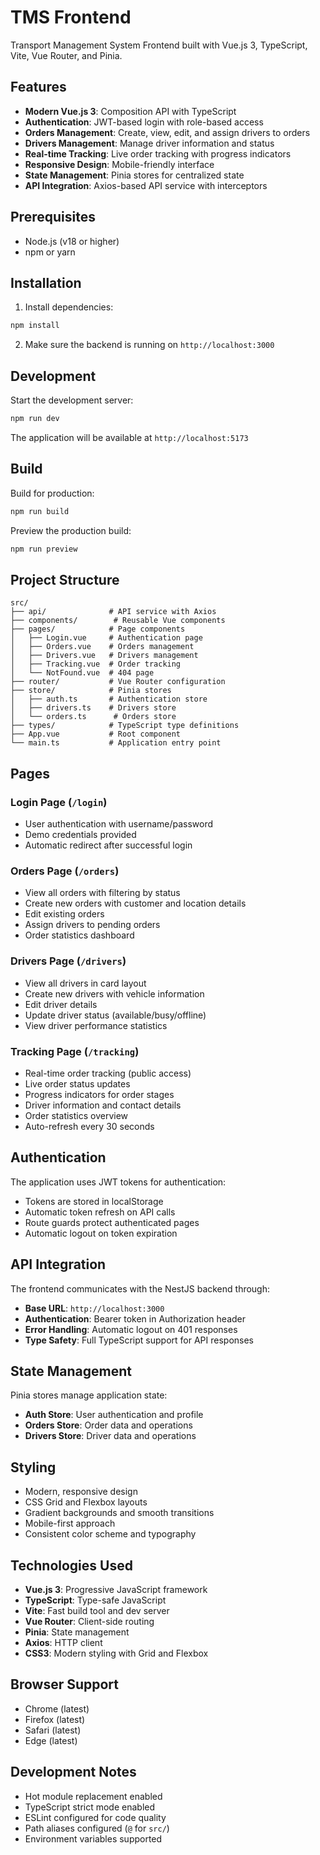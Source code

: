 # TMS Frontend

Transport Management System Frontend built with Vue.js 3, TypeScript, Vite, Vue Router, and Pinia.

## Features

- **Modern Vue.js 3**: Composition API with TypeScript
- **Authentication**: JWT-based login with role-based access
- **Orders Management**: Create, view, edit, and assign drivers to orders
- **Drivers Management**: Manage driver information and status
- **Real-time Tracking**: Live order tracking with progress indicators
- **Responsive Design**: Mobile-friendly interface
- **State Management**: Pinia stores for centralized state
- **API Integration**: Axios-based API service with interceptors

## Prerequisites

- Node.js (v18 or higher)
- npm or yarn

## Installation

1. Install dependencies:
```bash
npm install
```

2. Make sure the backend is running on `http://localhost:3000`

## Development

Start the development server:
```bash
npm run dev
```

The application will be available at `http://localhost:5173`

## Build

Build for production:
```bash
npm run build
```

Preview the production build:
```bash
npm run preview
```

## Project Structure

```
src/
├── api/              # API service with Axios
├── components/        # Reusable Vue components
├── pages/            # Page components
│   ├── Login.vue     # Authentication page
│   ├── Orders.vue    # Orders management
│   ├── Drivers.vue   # Drivers management
│   ├── Tracking.vue  # Order tracking
│   └── NotFound.vue  # 404 page
├── router/           # Vue Router configuration
├── store/            # Pinia stores
│   ├── auth.ts       # Authentication store
│   ├── drivers.ts    # Drivers store
│   └── orders.ts      # Orders store
├── types/            # TypeScript type definitions
├── App.vue           # Root component
└── main.ts           # Application entry point
```

## Pages

### Login Page (`/login`)
- User authentication with username/password
- Demo credentials provided
- Automatic redirect after successful login

### Orders Page (`/orders`)
- View all orders with filtering by status
- Create new orders with customer and location details
- Edit existing orders
- Assign drivers to pending orders
- Order statistics dashboard

### Drivers Page (`/drivers`)
- View all drivers in card layout
- Create new drivers with vehicle information
- Edit driver details
- Update driver status (available/busy/offline)
- View driver performance statistics

### Tracking Page (`/tracking`)
- Real-time order tracking (public access)
- Live order status updates
- Progress indicators for order stages
- Driver information and contact details
- Order statistics overview
- Auto-refresh every 30 seconds

## Authentication

The application uses JWT tokens for authentication:

- Tokens are stored in localStorage
- Automatic token refresh on API calls
- Route guards protect authenticated pages
- Automatic logout on token expiration

## API Integration

The frontend communicates with the NestJS backend through:

- **Base URL**: `http://localhost:3000`
- **Authentication**: Bearer token in Authorization header
- **Error Handling**: Automatic logout on 401 responses
- **Type Safety**: Full TypeScript support for API responses

## State Management

Pinia stores manage application state:

- **Auth Store**: User authentication and profile
- **Orders Store**: Order data and operations
- **Drivers Store**: Driver data and operations

## Styling

- Modern, responsive design
- CSS Grid and Flexbox layouts
- Gradient backgrounds and smooth transitions
- Mobile-first approach
- Consistent color scheme and typography

## Technologies Used

- **Vue.js 3**: Progressive JavaScript framework
- **TypeScript**: Type-safe JavaScript
- **Vite**: Fast build tool and dev server
- **Vue Router**: Client-side routing
- **Pinia**: State management
- **Axios**: HTTP client
- **CSS3**: Modern styling with Grid and Flexbox

## Browser Support

- Chrome (latest)
- Firefox (latest)
- Safari (latest)
- Edge (latest)

## Development Notes

- Hot module replacement enabled
- TypeScript strict mode enabled
- ESLint configured for code quality
- Path aliases configured (`@` for `src/`)
- Environment variables supported

